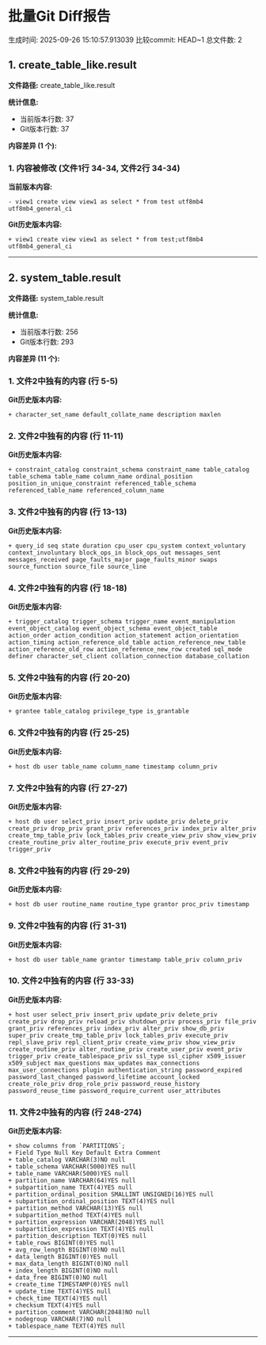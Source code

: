 # 批量Git Diff报告

生成时间: 2025-09-26 15:10:57.913039
比较commit: HEAD~1
总文件数: 2

## 1. create_table_like.result

**文件路径:** create_table_like.result

**统计信息:**
- 当前版本行数: 37
- Git版本行数: 37

**内容差异 (1 个):**

### 1. 内容被修改 (文件1行 34-34, 文件2行 34-34)

**当前版本内容:**
```
- view1 create view view1 as select * from test utf8mb4 utf8mb4_general_ci
```

**Git历史版本内容:**
```
+ view1 create view view1 as select * from test;utf8mb4 utf8mb4_general_ci
```

---

## 2. system_table.result

**文件路径:** system_table.result

**统计信息:**
- 当前版本行数: 256
- Git版本行数: 293

**内容差异 (11 个):**

### 1. 文件2中独有的内容 (行 5-5)

**Git历史版本内容:**
```
+ character_set_name default_collate_name description maxlen
```

### 2. 文件2中独有的内容 (行 11-11)

**Git历史版本内容:**
```
+ constraint_catalog constraint_schema constraint_name table_catalog table_schema table_name column_name ordinal_position position_in_unique_constraint referenced_table_schema referenced_table_name referenced_column_name
```

### 3. 文件2中独有的内容 (行 13-13)

**Git历史版本内容:**
```
+ query_id seq state duration cpu_user cpu_system context_voluntary context_involuntary block_ops_in block_ops_out messages_sent messages_received page_faults_major page_faults_minor swaps source_function source_file source_line
```

### 4. 文件2中独有的内容 (行 18-18)

**Git历史版本内容:**
```
+ trigger_catalog trigger_schema trigger_name event_manipulation event_object_catalog event_object_schema event_object_table action_order action_condition action_statement action_orientation action_timing action_reference_old_table action_reference_new_table action_reference_old_row action_reference_new_row created sql_mode definer character_set_client collation_connection database_collation
```

### 5. 文件2中独有的内容 (行 20-20)

**Git历史版本内容:**
```
+ grantee table_catalog privilege_type is_grantable
```

### 6. 文件2中独有的内容 (行 25-25)

**Git历史版本内容:**
```
+ host db user table_name column_name timestamp column_priv
```

### 7. 文件2中独有的内容 (行 27-27)

**Git历史版本内容:**
```
+ host db user select_priv insert_priv update_priv delete_priv create_priv drop_priv grant_priv references_priv index_priv alter_priv create_tmp_table_priv lock_tables_priv create_view_priv show_view_priv create_routine_priv alter_routine_priv execute_priv event_priv trigger_priv
```

### 8. 文件2中独有的内容 (行 29-29)

**Git历史版本内容:**
```
+ host db user routine_name routine_type grantor proc_priv timestamp
```

### 9. 文件2中独有的内容 (行 31-31)

**Git历史版本内容:**
```
+ host db user table_name grantor timestamp table_priv column_priv
```

### 10. 文件2中独有的内容 (行 33-33)

**Git历史版本内容:**
```
+ host user select_priv insert_priv update_priv delete_priv create_priv drop_priv reload_priv shutdown_priv process_priv file_priv grant_priv references_priv index_priv alter_priv show_db_priv super_priv create_tmp_table_priv lock_tables_priv execute_priv repl_slave_priv repl_client_priv create_view_priv show_view_priv create_routine_priv alter_routine_priv create_user_priv event_priv trigger_priv create_tablespace_priv ssl_type ssl_cipher x509_issuer x509_subject max_questions max_updates max_connections max_user_connections plugin authentication_string password_expired password_last_changed password_lifetime account_locked create_role_priv drop_role_priv password_reuse_history password_reuse_time password_require_current user_attributes
```

### 11. 文件2中独有的内容 (行 248-274)

**Git历史版本内容:**
```
+ show columns from `PARTITIONS`;
+ Field Type Null Key Default Extra Comment
+ table_catalog VARCHAR(3)NO null
+ table_schema VARCHAR(5000)YES null
+ table_name VARCHAR(5000)YES null
+ partition_name VARCHAR(64)YES null
+ subpartition_name TEXT(4)YES null
+ partition_ordinal_position SMALLINT UNSIGNED(16)YES null
+ subpartition_ordinal_position TEXT(4)YES null
+ partition_method VARCHAR(13)YES null
+ subpartition_method TEXT(4)YES null
+ partition_expression VARCHAR(2048)YES null
+ subpartition_expression TEXT(4)YES null
+ partition_description TEXT(0)YES null
+ table_rows BIGINT(0)YES null
+ avg_row_length BIGINT(0)NO null
+ data_length BIGINT(0)YES null
+ max_data_length BIGINT(0)NO null
+ index_length BIGINT(0)NO null
+ data_free BIGINT(0)NO null
+ create_time TIMESTAMP(0)YES null
+ update_time TEXT(4)YES null
+ check_time TEXT(4)YES null
+ checksum TEXT(4)YES null
+ partition_comment VARCHAR(2048)NO null
+ nodegroup VARCHAR(7)NO null
+ tablespace_name TEXT(4)YES null
```

---

